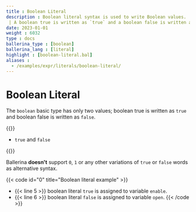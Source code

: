 ```yaml
---
title : Boolean Literal
description : Boolean literal syntax is used to write Boolean values.
 | A boolean true is written as `true` and a boolean false is written as `false`.
date: 2023-01-01
weight : 6032
type : docs
ballerina_type : [boolean]
ballerina_lang : [literal]
highlight : [boolean-literal.bal]
aliases : 
  - /examples/expr/literals/boolean-literal/
---
```


# Boolean Literal

The `boolean` basic type has only two values; boolean true is written as `true` and boolean false is written as `false`.

<!--more-->

{{<md class="syntax">}}

* `true` and `false`

{{</md>}}

Ballerina **doesn't** support `0`, `1` or any other variations of `true` or `false` words as alternative syntax. 

{{< code id="0" title="Boolean literal example" >}}
* {{< line 5 >}} boolean literal `true` is assigned to variable `enable`.
* {{< line 6 >}} boolean literal `false` is assigned to variable `open`.
{{< /code >}}
